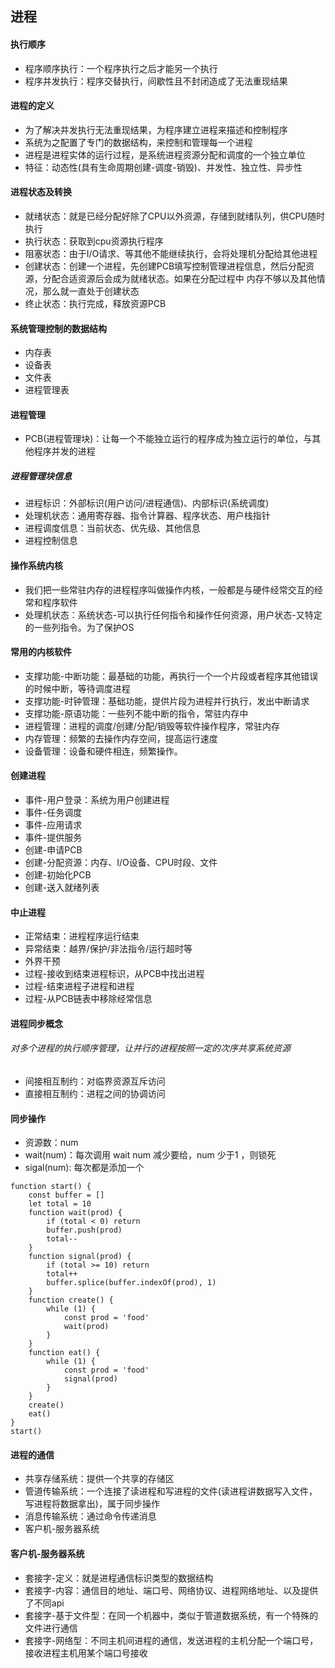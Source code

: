 
## 进程

#### 执行顺序
- 程序顺序执行：一个程序执行之后才能另一个执行
- 程序并发执行：程序交替执行，间歇性且不封闭造成了无法重现结果

#### 进程的定义
- 为了解决并发执行无法重现结果，为程序建立进程来描述和控制程序
- 系统为之配置了专门的数据结构，来控制和管理每一个进程
- 进程是进程实体的运行过程，是系统进程资源分配和调度的一个独立单位
- 特征：动态性(具有生命周期创建-调度-销毁)、并发性、独立性、异步性

#### 进程状态及转换
- 就绪状态：就是已经分配好除了CPU以外资源，存储到就绪队列，供CPU随时执行
- 执行状态：获取到cpu资源执行程序
- 阻塞状态：由于I/O请求、等其他不能继续执行，会将处理机分配给其他进程
- 创建状态：创建一个进程，先创建PCB填写控制管理进程信息，然后分配资源，分配合适资源后会成为就绪状态。如果在分配过程中
内存不够以及其他情况，那么就一直处于创建状态
- 终止状态：执行完成，释放资源PCB


#### 系统管理控制的数据结构
- 内存表
- 设备表
- 文件表
- 进程管理表

#### 进程管理
- PCB(进程管理块)：让每一个不能独立运行的程序成为独立运行的单位，与其他程序并发的进程

##### 进程管理块信息
- 进程标识：外部标识(用户访问/进程通信)、内部标识(系统调度)
- 处理机状态：通用寄存器、指令计算器、程序状态、用户栈指针
- 进程调度信息：当前状态、优先级、其他信息
- 进程控制信息

#### 操作系统内核
- 我们把一些常驻内存的进程程序叫做操作内核，一般都是与硬件经常交互的经常和程序软件
- 处理机状态：系统状态-可以执行任何指令和操作任何资源，用户状态-又特定的一些列指令。为了保护OS


#### 常用的内核软件
- 支撑功能-中断功能：最基础的功能，再执行一个一个片段或者程序其他错误的时候中断，等待调度进程
- 支撑功能-时钟管理：基础功能，提供片段为进程并行执行，发出中断请求
- 支撑功能-原语功能：一些列不能中断的指令，常驻内存中
- 进程管理：进程的调度/创建/分配/销毁等软件操作程序，常驻内存
- 内存管理：频繁的去操作内存空间，提高运行速度
- 设备管理：设备和硬件相连，频繁操作。


#### 创建进程
- 事件-用户登录：系统为用户创建进程
- 事件-任务调度
- 事件-应用请求
- 事件-提供服务
- 创建-申请PCB
- 创建-分配资源：内存、I/O设备、CPU时段、文件
- 创建-初始化PCB
- 创建-送入就绪列表

#### 中止进程
- 正常结束：进程程序运行结束
- 异常结束：越界/保护/非法指令/运行超时等
- 外界干预
- 过程-接收到结束进程标识，从PCB中找出进程
- 过程-结束进程子进程和进程
- 过程-从PCB链表中移除经常信息


#### 进程同步概念

###### 对多个进程的执行顺序管理，让并行的进程按照一定的次序共享系统资源
- 间接相互制约：对临界资源互斥访问
- 直接相互制约：进程之间的协调访问

#### 同步操作
- 资源数：num
- wait(num)：每次调用 wait num 减少要给，num 少于1 ，则锁死
- sigal(num): 每次都是添加一个
```
function start() {
    const buffer = []
    let total = 10
    function wait(prod) {
        if (total < 0) return
        buffer.push(prod)
        total--
    }
    function signal(prod) {
        if (total >= 10) return
        total++
        buffer.splice(buffer.indexOf(prod), 1)
    }
    function create() {
        while (1) {
            const prod = 'food'
            wait(prod)
        }
    }
    function eat() {
        while (1) {
            const prod = 'food'
            signal(prod)
        }
    }
    create()
    eat()
}
start()

```

#### 进程的通信
- 共享存储系统：提供一个共享的存储区
- 管道传输系统：一个连接了读进程和写进程的文件(读进程讲数据写入文件，写进程将数据拿出)，属于同步操作
- 消息传输系统：通过命令传递消息
- 客户机-服务器系统

#### 客户机-服务器系统
- 套接字-定义：就是进程通信标识类型的数据结构
- 套接字-内容：通信目的地址、端口号、网络协议、进程网络地址、以及提供了不同api
- 套接字-基于文件型：在同一个机器中，类似于管道数据系统，有一个特殊的文件进行通信
- 套接字-网络型：不同主机间进程的通信，发送进程的主机分配一个端口号，接收进程主机用某个端口号接收










